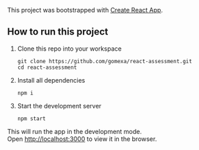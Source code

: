 This project was bootstrapped with [Create React App](https://github.com/facebook/create-react-app).

## How to run this project
1. Clone this repo into your workspace

    `git clone https://github.com/gomexa/react-assessment.git`<br>
    `cd react-assessment`

2. Install all dependencies

    `npm i`

3. Start the development server

    `npm start`

This will run the app in the development mode.<br>
Open [http://localhost:3000](http://localhost:3000) to view it in the browser.
